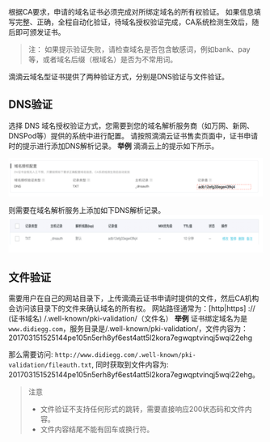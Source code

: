 


根据CA要求，申请的域名证书必须完成对所绑定域名的所有权验证。
如果信息填写完整、正确，全程自动化验证，待域名授权验证完成，CA系统检测生效后，随后即可颁发证书。
>注：
>如果提示验证失败，请检查域名是否包含敏感词，例如bank、pay等，或者域名后缀（根域名）是否为不常用词。

滴滴云域名型证书提供了两种验证方式，分别是DNS验证与文件验证。
## DNS验证
选择 DNS 域名授权验证方式，您需要到您的域名解析服务商（如万网、新网、DNSPod等）提供的系统中进行配置。
请按照滴滴云证书售卖页面中，证书申请时的提示进行添加DNS解析记录。
**举例**
滴滴云上的提示如下所示。

![avatar](./picture/2.5.1.png)

则需要在域名解析服务上添加如下DNS解析记录。
![avatar](./picture/2.5.2.png)

## 文件验证
需要用户在自己的网站目录下，上传滴滴云证书申请时提供的文件，然后CA机构会访问该目录下的文件来确认域名的所有权。
网站路径通常为：[http|https] :// (证书域名) /.well-known/pki-validation/（文件名）
**举例**
证书绑定域名为是 `www.didiegg.com`，服务目录是/.well-known/pki-validation/，文件内容为：201703151525144pe105n5erh8yf6est4att5l2kora7egwqptvinqj5wqi22ehg

那么需要访问: `http://www.didiegg.com/.well-known/pki-validation/fileauth.txt`, 同时获取到文件内容为: 201703151525144pe105n5erh8yf6est4att5l2kora7egwqptvinqj5wqi22ehg。
>注意
>- 文件验证不支持任何形式的跳转，需要直接响应200状态码和文件内容。
>- 文件内容结尾不能有回车或换行符。

